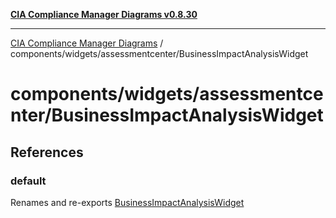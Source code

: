 [**CIA Compliance Manager Diagrams v0.8.30**](../../../../README.md)

***

[CIA Compliance Manager Diagrams](../../../../modules.md) / components/widgets/assessmentcenter/BusinessImpactAnalysisWidget

# components/widgets/assessmentcenter/BusinessImpactAnalysisWidget

## References

### default

Renames and re-exports [BusinessImpactAnalysisWidget](../../../variables/BusinessImpactAnalysisWidget.md)
